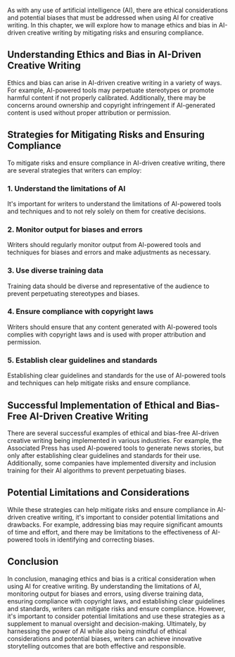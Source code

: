 
As with any use of artificial intelligence (AI), there are ethical considerations and potential biases that must be addressed when using AI for creative writing. In this chapter, we will explore how to manage ethics and bias in AI-driven creative writing by mitigating risks and ensuring compliance.

Understanding Ethics and Bias in AI-Driven Creative Writing
-----------------------------------------------------------

Ethics and bias can arise in AI-driven creative writing in a variety of ways. For example, AI-powered tools may perpetuate stereotypes or promote harmful content if not properly calibrated. Additionally, there may be concerns around ownership and copyright infringement if AI-generated content is used without proper attribution or permission.

Strategies for Mitigating Risks and Ensuring Compliance
-------------------------------------------------------

To mitigate risks and ensure compliance in AI-driven creative writing, there are several strategies that writers can employ:

### 1. Understand the limitations of AI

It's important for writers to understand the limitations of AI-powered tools and techniques and to not rely solely on them for creative decisions.

### 2. Monitor output for biases and errors

Writers should regularly monitor output from AI-powered tools and techniques for biases and errors and make adjustments as necessary.

### 3. Use diverse training data

Training data should be diverse and representative of the audience to prevent perpetuating stereotypes and biases.

### 4. Ensure compliance with copyright laws

Writers should ensure that any content generated with AI-powered tools complies with copyright laws and is used with proper attribution and permission.

### 5. Establish clear guidelines and standards

Establishing clear guidelines and standards for the use of AI-powered tools and techniques can help mitigate risks and ensure compliance.

Successful Implementation of Ethical and Bias-Free AI-Driven Creative Writing
-----------------------------------------------------------------------------

There are several successful examples of ethical and bias-free AI-driven creative writing being implemented in various industries. For example, the Associated Press has used AI-powered tools to generate news stories, but only after establishing clear guidelines and standards for their use. Additionally, some companies have implemented diversity and inclusion training for their AI algorithms to prevent perpetuating biases.

Potential Limitations and Considerations
----------------------------------------

While these strategies can help mitigate risks and ensure compliance in AI-driven creative writing, it's important to consider potential limitations and drawbacks. For example, addressing bias may require significant amounts of time and effort, and there may be limitations to the effectiveness of AI-powered tools in identifying and correcting biases.

Conclusion
----------

In conclusion, managing ethics and bias is a critical consideration when using AI for creative writing. By understanding the limitations of AI, monitoring output for biases and errors, using diverse training data, ensuring compliance with copyright laws, and establishing clear guidelines and standards, writers can mitigate risks and ensure compliance. However, it's important to consider potential limitations and use these strategies as a supplement to manual oversight and decision-making. Ultimately, by harnessing the power of AI while also being mindful of ethical considerations and potential biases, writers can achieve innovative storytelling outcomes that are both effective and responsible.
